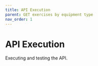 ```yaml
---
title: API Execution
parent: GET exercises by equipment type
nav_order: 1
---
```

# API Execution

Executing and testing the API.

